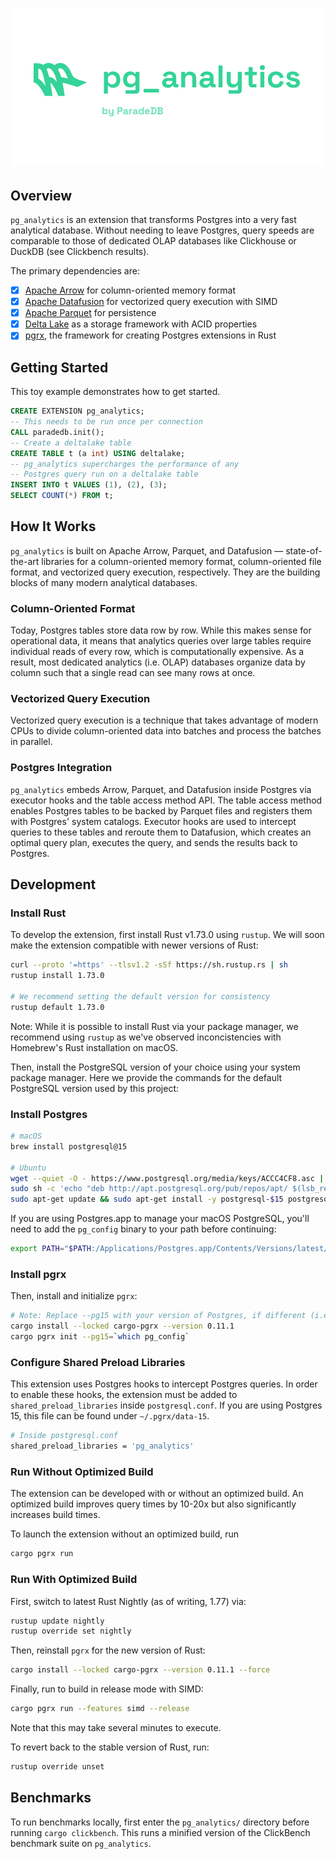 <h1 align="center">
  <img src="../docs/logo/pg_analytics.svg" alt="pg_analytics" width="500px">
<br>
</h1>

## Overview

`pg_analytics` is an extension that transforms Postgres into a very fast analytical database. Without needing to leave
Postgres, query speeds are comparable to those of dedicated OLAP databases like Clickhouse or DuckDB (see Clickbench results).

The primary dependencies are:

- [x] [Apache Arrow](https://github.com/apache/arrow) for column-oriented memory format
- [x] [Apache Datafusion](https://github.com/apache/arrow-datafusion) for vectorized query execution with SIMD
- [x] [Apache Parquet](https://github.com/apache/parquet-mr/) for persistence
- [x] [Delta Lake](https://github.com/delta-io/delta-rs) as a storage framework with ACID properties
- [x] [pgrx](https://github.com/pgcentralfoundation/pgrx), the framework for creating Postgres extensions in Rust

## Getting Started

This toy example demonstrates how to get started.

```sql
CREATE EXTENSION pg_analytics;
-- This needs to be run once per connection
CALL paradedb.init();
-- Create a deltalake table
CREATE TABLE t (a int) USING deltalake;
-- pg_analytics supercharges the performance of any
-- Postgres query run on a deltalake table
INSERT INTO t VALUES (1), (2), (3);
SELECT COUNT(*) FROM t;
```

## How It Works

`pg_analytics` is built on Apache Arrow, Parquet, and Datafusion — state-of-the-art libraries for a column-oriented memory format, column-oriented file format, and vectorized query execution, respectively. They are the building blocks of many modern analytical databases.

### Column-Oriented Format

Today, Postgres tables store data row by row. While this makes sense for operational data, it means that analytics queries over large tables require individual reads of every row, which is computationally expensive. As a result, most dedicated analytics (i.e. OLAP) databases organize data by column such that a single read can see many rows at once.

### Vectorized Query Execution

Vectorized query execution is a technique that takes advantage of modern CPUs to divide column-oriented data into batches and process the batches in parallel.

### Postgres Integration

`pg_analytics` embeds Arrow, Parquet, and Datafusion inside Postgres via executor hooks and the table access method API. The table access method enables Postgres tables to be backed by Parquet files and registers them with Postgres' system catalogs. Executor hooks are used to intercept queries to these tables and reroute them to Datafusion, which creates an optimal query plan, executes the query, and sends the results back to Postgres.

## Development

### Install Rust

To develop the extension, first install Rust v1.73.0 using `rustup`. We will soon make the extension compatible with newer versions of Rust:

```bash
curl --proto '=https' --tlsv1.2 -sSf https://sh.rustup.rs | sh
rustup install 1.73.0

# We recommend setting the default version for consistency
rustup default 1.73.0
```

Note: While it is possible to install Rust via your package manager, we recommend using `rustup` as we've observed inconcistencies with Homebrew's Rust installation on macOS.

Then, install the PostgreSQL version of your choice using your system package manager. Here we provide the commands for the default PostgreSQL version used by this project:

### Install Postgres

```bash
# macOS
brew install postgresql@15

# Ubuntu
wget --quiet -O - https://www.postgresql.org/media/keys/ACCC4CF8.asc | sudo apt-key add -
sudo sh -c 'echo "deb http://apt.postgresql.org/pub/repos/apt/ $(lsb_release -cs)-pgdg main" > /etc/apt/sources.list.d/pgdg.list'
sudo apt-get update && sudo apt-get install -y postgresql-$15 postgresql-server-dev-15
```

If you are using Postgres.app to manage your macOS PostgreSQL, you'll need to add the `pg_config` binary to your path before continuing:

```bash
export PATH="$PATH:/Applications/Postgres.app/Contents/Versions/latest/bin"
```

### Install pgrx

Then, install and initialize `pgrx`:

```bash
# Note: Replace --pg15 with your version of Postgres, if different (i.e. --pg16, --pg14, etc.)
cargo install --locked cargo-pgrx --version 0.11.1
cargo pgrx init --pg15=`which pg_config`
```

### Configure Shared Preload Libraries

This extension uses Postgres hooks to intercept Postgres queries. In order to enable these hooks, the extension
must be added to `shared_preload_libraries` inside `postgresql.conf`. If you are using Postgres 15, this file can be found under `~/.pgrx/data-15`.

```bash
# Inside postgresql.conf
shared_preload_libraries = 'pg_analytics'
```

### Run Without Optimized Build

The extension can be developed with or without an optimized build. An optimized build improves query times by 10-20x but also significantly increases build times.

To launch the extension without an optimized build, run

```bash
cargo pgrx run
```

### Run With Optimized Build

First, switch to latest Rust Nightly (as of writing, 1.77) via:

```bash
rustup update nightly
rustup override set nightly
```

Then, reinstall `pgrx` for the new version of Rust:

```bash
cargo install --locked cargo-pgrx --version 0.11.1 --force
```

Finally, run to build in release mode with SIMD:

```bash
cargo pgrx run --features simd --release
```

Note that this may take several minutes to execute.

To revert back to the stable version of Rust, run:

```bash
rustup override unset
```

## Benchmarks

To run benchmarks locally, first enter the `pg_analytics/` directory before running `cargo clickbench`. This runs a minified version of the ClickBench benchmark suite on `pg_analytics`.
